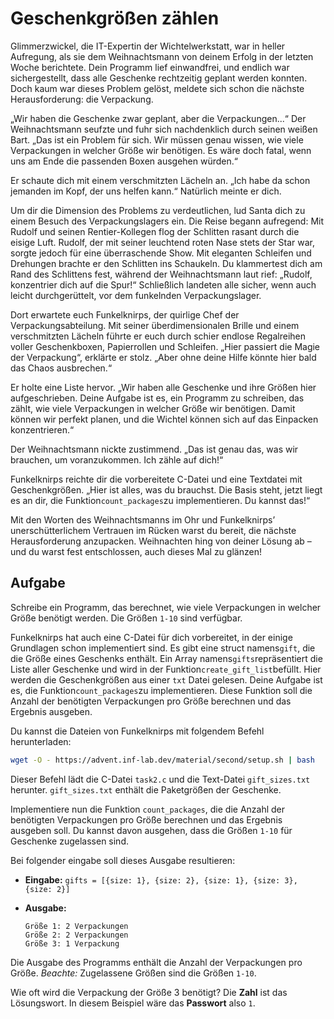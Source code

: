 # Geschenkgrößen zählen

Glimmerzwickel, die IT-Expertin der Wichtelwerkstatt, war in heller Aufregung, als sie dem Weihnachtsmann von deinem
Erfolg in der letzten Woche berichtete. Dein Programm lief einwandfrei, und endlich war sichergestellt, dass alle
Geschenke rechtzeitig geplant werden konnten. Doch kaum war dieses Problem gelöst, meldete sich schon die nächste
Herausforderung: die Verpackung.

„Wir haben die Geschenke zwar geplant, aber die Verpackungen...“ Der Weihnachtsmann seufzte und fuhr sich nachdenklich
durch seinen weißen Bart. „Das ist ein Problem für sich. Wir müssen genau wissen, wie viele Verpackungen in welcher
Größe wir benötigen. Es wäre doch fatal, wenn uns am Ende die passenden Boxen ausgehen würden.“

Er schaute dich mit einem verschmitzten Lächeln an. „Ich habe da schon jemanden im Kopf, der uns helfen kann.“ Natürlich
meinte er dich.

Um dir die Dimension des Problems zu verdeutlichen, lud Santa dich zu einem Besuch des Verpackungslagers ein. Die Reise
begann aufregend: Mit Rudolf und seinen Rentier-Kollegen flog der Schlitten rasant durch die eisige Luft. Rudolf, der
mit seiner leuchtend roten Nase stets der Star war, sorgte jedoch für eine überraschende Show. Mit eleganten Schleifen
und Drehungen brachte er den Schlitten ins Schaukeln. Du klammertest dich am Rand des Schlittens fest, während der
Weihnachtsmann laut rief: „Rudolf, konzentrier dich auf die Spur!“ Schließlich landeten alle sicher, wenn auch leicht
durchgerüttelt, vor dem funkelnden Verpackungslager.

Dort erwartete euch Funkelknirps, der quirlige Chef der Verpackungsabteilung. Mit seiner überdimensionalen Brille und
einem verschmitzten Lächeln führte er euch durch schier endlose Regalreihen voller Geschenkboxen, Papierrollen und
Schleifen. „Hier passiert die Magie der Verpackung“, erklärte er stolz. „Aber ohne deine Hilfe könnte hier bald das
Chaos ausbrechen.“

Er holte eine Liste hervor. „Wir haben alle Geschenke und ihre Größen hier aufgeschrieben. Deine Aufgabe ist es, ein
Programm zu schreiben, das zählt, wie viele Verpackungen in welcher Größe wir benötigen. Damit können wir perfekt
planen, und die Wichtel können sich auf das Einpacken konzentrieren.“

Der Weihnachtsmann nickte zustimmend. „Das ist genau das, was wir brauchen, um voranzukommen. Ich zähle auf dich!“

Funkelknirps reichte dir die vorbereitete C-Datei und eine Textdatei mit Geschenkgrößen. „Hier ist alles, was du
brauchst. Die Basis steht, jetzt liegt es an dir, die Funktion`count_packages`zu implementieren. Du kannst das!“

Mit den Worten des Weihnachtsmanns im Ohr und Funkelknirps’ unerschütterlichem Vertrauen im Rücken warst du bereit, die
nächste Herausforderung anzupacken. Weihnachten hing von deiner Lösung ab – und du warst fest entschlossen, auch dieses
Mal zu glänzen!

## Aufgabe

Schreibe ein Programm, das berechnet, wie viele Verpackungen in welcher Größe benötigt werden. Die Größen `1-10` sind
verfügbar.

Funkelknirps hat auch eine C-Datei für dich vorbereitet, in der einige Grundlagen schon implementiert sind. Es gibt eine
struct namens`gift`, die die Größe eines Geschenks enthält. Ein Array namens`gifts`repräsentiert die Liste aller
Geschenke und wird in der Funktion`create_gift_list`befüllt. Hier werden die Geschenkgrößen aus einer `txt` Datei
gelesen. Deine Aufgabe ist es, die Funktion`count_packages`zu implementieren. Diese Funktion soll die Anzahl der
benötigten Verpackungen pro Größe berechnen und das Ergebnis ausgeben.

Du kannst die Dateien von Funkelknirps mit folgendem Befehl herunterladen:

```bash
wget -O - https://advent.inf-lab.dev/material/second/setup.sh | bash
```

Dieser Befehl lädt die C-Datei `task2.c` und die Text-Datei `gift_sizes.txt` herunter. `gift_sizes.txt` enthält die
Paketgrößen der Geschenke.

Implementiere nun die Funktion `count_packages`, die die Anzahl der benötigten Verpackungen pro Größe berechnen und das
Ergebnis ausgeben soll. Du kannst davon ausgehen, dass die Größen `1-10` für Geschenke zugelassen sind.

Bei folgender eingabe soll dieses Ausgabe resultieren:

-   **Eingabe:** `gifts = [{size: 1}, {size: 2}, {size: 1}, {size: 3}, {size: 2}]`
-   **Ausgabe:**

    ```
    Größe 1: 2 Verpackungen
    Größe 2: 2 Verpackungen
    Größe 3: 1 Verpackung
    ```

Die Ausgabe des Programms enthält die Anzahl der Verpackungen pro Größe. _Beachte:_ Zugelassene Größen sind die Größen
`1-10`.

Wie oft wird die Verpackung der Größe 3 benötigt? Die **Zahl** ist das Lösungswort. In diesem Beispiel wäre das
**Passwort** also `1`.
